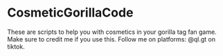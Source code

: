# CosmeticGorillaCode
These are scripts to help you with cosmetics in your gorilla tag fan game.
Make sure to credit me if you use this.
Follow me on platforms: @ql.gt on tiktok.
